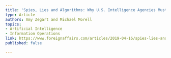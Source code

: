 ```yaml
---
title: 'Spies, Lies and Algorithms: Why U.S. Intelligence Agencies Must Adapt or Fail '
type: Article
authors: Amy Zegart and Michael Morell
topics:
- Artificial Intelligence
- Information Operations
link: https://www.foreignaffairs.com/articles/2019-04-16/spies-lies-and-algorithms
published: false

---
```

